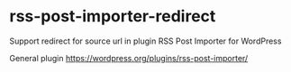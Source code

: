 # rss-post-importer-redirect
Support redirect for source url in plugin RSS Post Importer for WordPress

General plugin https://wordpress.org/plugins/rss-post-importer/
